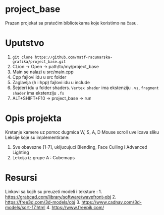 # project_base
Prazan projekat sa pratećim bibliotekama koje koristimo na času. 

# Uputstvo
1. `git clone https://github.com/matf-racunarska-grafika/project_base.git`
2. CLion -> Open -> path/to/my/project_base
3. Main se nalazi u src/main.cpp
4. Cpp fajlovi idu u src folder
5. Zaglavlja (h i hpp) fajlovi idu u include
6. Šejderi idu u folder shaders. `Vertex shader` ima ekstenziju `.vs`, `fragment shader` ima ekstenziju `.fs`
7. ALT+SHIFT+F10 -> project_base -> run

# Opis projekta
Kretanje kamere uz pomoc dugmica W, S, A, D
Mouse scroll uvelicava sliku
Lekcije koje su implementirane:
1. Sve obavezne [1-7], ukljucujuci Blending, Face Culling i Advanced Lighting
2. Lekcija iz grupe A : Cubemaps
# Resursi
Linkovi sa kojih su preuzeti modeli i teksture : 1. https://grabcad.com/library/software/wavefront-obj
                                                 2. https://free3d.com/3d-models/obj
                                                 3. https://www.cadnav.com/3d-models/sort-17.html
                                                 4. https://www.freepik.com/
                                                

 
